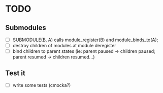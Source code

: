 # TODO

## Submodules

- [ ] SUBMODULE(B, A) calls module_register(B) and module_binds_to(A);
- [ ] destroy children of modules at module deregister
- [ ] bind children to parent states (ie: parent paused -> children paused; parent resumed -> children resumed...)

## Test it

- [ ] write some tests (cmocka?)
